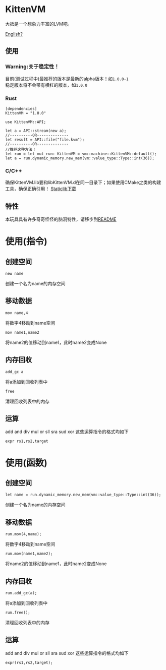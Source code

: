 # KittenVM
大抵是一个想象力丰富的LVM吧。

[English?](https://gitee.com/Shirasawa-CN/kitten-vm/blob/master/README_en.md)

## 使用

### Warning:关于稳定性！
目前(测试过程中)最推荐的版本是最新的alpha版本！如```1.0.0-1```  
稳定版本将不会带有横杠的版本，如```1.0.0```

### Rust
```
[dependencies]
KittenVM = "1.0.0"
```

```
use KittenVM::API;

let a = API::stream(new a);
//----------OR--------------
let result = API::file("file.kvm");
//----------OR--------------
//推荐这种方法！
let run = let mut run: KittenVM = vm::machine::KittenVM::default();
let a = run.dynamic_memory.new_mem(vm::value_type::Type::int(36));
```
### C/C++
确保KittenVM.lib要和libKittenVM.d在同一目录下；如果使用CMake之类的构建工具，确保正确引用！
[Staticlib下载](https://gitee.com/Shirasawa-CN/kitten-vm/releases)

## 特性
本玩具具有许多奇奇怪怪的脑洞特性，请移步到[README](./docs/README.md)

# 使用(指令)
## 创建空间
```
new name
```
创建一个名为name的内存空间

## 移动数据
```
mov name,4
```
将数字4移动到name空间

```
mov name1,name2
```
将name2的值移动到name1，此时name2变成None

## 内存回收
```
add_gc a
```
将a添加到回收列表中
```
free
```
清理回收列表中的内存

## 运算
add and div mul or sll sra sud xor 这些运算指令的格式均如下

```
expr rs1,rs2,target
```

# 使用(函数)
## 创建空间
```
let name = run.dynamic_memory.new_mem(vm::value_type::Type::int(36));
```
创建一个名为name的内存空间

## 移动数据
```
run.mov(4,name);
```
将数字4移动到name空间

```
run.mov(name1,name2);
```
将name2的值移动到name1，此时name2变成None

## 内存回收
```
run.add_gc(a);
```
将a添加到回收列表中
```
run.free();
```
清理回收列表中的内存

## 运算
add and div mul or sll sra sud xor 这些运算指令的格式均如下

```
expr(rs1,rs2,target);
```